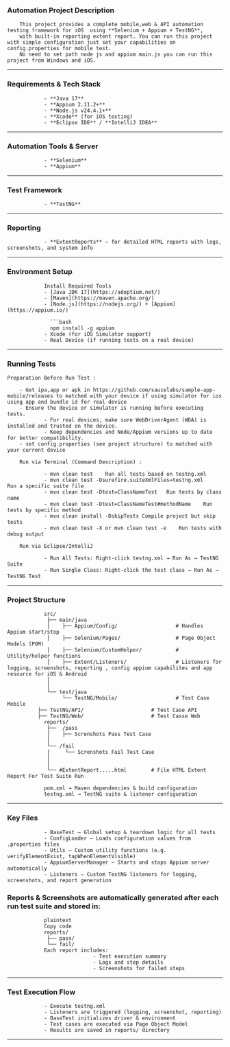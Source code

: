 ###  Automation Project Description

		This project provides a complete mobile,web & API automation testing framework for iOS  using **Selenium + Appium + TestNG**,   
        with built-in reporting extent report. You can run this project with simple configuration just set your capabilities on config.properties for mobile test.
        No need to set path node js and appium main.js you can run this project from Windows and iOS.
				
---

###  Requirements & Tech Stack

				- **Java 17**
				- **Appium 2.11.2+**
				- **Node.js v24.4.1+**
				- **Xcode** (for iOS testing)
				- **Eclipse IDE** / **IntelliJ IDEA**

 ---

### Automation Tools & Server

				- **Selenium**
				- **Appium**
---
	
### Test Framework

				- **TestNG**
---

### Reporting

				- **ExtentReports** – for detailed HTML reports with logs, screenshots, and system info

---

###  Environment Setup

				Install Required Tools
				- [Java JDK 17](https://adoptium.net/)
				- [Maven](https://maven.apache.org/)
				- [Node.js](https://nodejs.org/) + [Appium](https://appium.io/)
				  
				  ```bash
				  npm install -g appium
				- Xcode (for iOS Simulator support)
				- Real Device (if running tests on a real device)
---

### Running Tests

    Preparation Before Run Test :

        - Get ipa,app or apk in https://github.com/saucelabs/sample-app-mobile/releases to matched with your device if using simulator for ios using app and bundle id for real device
        - Ensure the device or simulator is running before executing tests.
				- For real devices, make sure WebDriverAgent (WDA) is installed and trusted on the device.
				- Keep dependencies and Node/Appium versions up to date for better compatibility.
        - set config.properties (see project structure) to matched with your current device

		Run via Terminal (Command Description) :

				- mvn clean test	Run all tests based on testng.xml
				- mvn clean test -Dsurefire.suiteXmlFiles=testng.xml	Run a specific suite file
				- mvn clean test -Dtest=ClassNameTest	Run tests by class name
				- mvn clean test -Dtest=ClassNameTest#methodName	Run tests by specific method
				- mvn clean install -DskipTests	Compile project but skip tests
				- mvn clean test -X or mvn clean test -e	Run tests with debug output

		Run via Eclipse/IntelliJ

				- Run All Tests: Right-click testng.xml → Run As → TestNG Suite
				- Run Single Class: Right-click the test class → Run As → TestNG Test
---
### Project Structure

				
				src/
				 ├── main/java
				 │    ├── Appium/Config/                   # Handles Appium start/stop
				 │    ├── Selenium/Pages/                  # Page Object Models (POM)
				 │    ├── Selenium/CustomHelper/           # Utility/helper functions
				 │    ├── Extent/Listeners/                # Listeners for logging, screenshots, reporting , config appium capabilites and app resource for iOS & Android
				 │   
				 │
				 └── test/java
				      └── TestNG/Mobile/                   # Test Case Mobile
              ├── TestNG/API/                      # Test Case API
              ├── TestNG/Web/                      # Test Casse Web
		  		reports/
				 ├──  /pass
				 │    ├── Screnshots Pass Test Case
	 			 │
				 └── /fail
				 |     └── Screnshots Fail Test Case
				 │   
				 │
				 └── #ExtentReport.....html		   # File HTML Extent Report For Test Suite Run
		  
				pom.xml → Maven dependencies & build configuration
				testng.xml → TestNG suite & listener configuration
---

### Key Files

				- BaseTest – Global setup & teardown logic for all tests
				- ConfigLoader – Loads configuration values from .properties files
				- Utils – Custom utility functions (e.g. verifyElementExist, tapWhenElementVisible)
				- AppiumServerManager – Starts and stops Appium server automatically
				- Listeners – Custom TestNG listeners for logging, screenshots, and report generation
				

### Reports & Screenshots are automatically generated after each run test suite and stored in:
				
				plaintext
				Copy code
				reports/
				 ├── pass/
				 └── fail/
				Each report includes:
								- Test execution summary
								- Logs and step details
								- Screenshots for failed steps
---

### Test Execution Flow

				- Execute testng.xml
				- Listeners are triggered (logging, screenshot, reporting)
				- BaseTest initializes driver & environment
				- Test cases are executed via Page Object Model
				- Results are saved in reports/ directory

---
				
				
				


